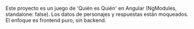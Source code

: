 <!-- Use this file to provide workspace-specific custom instructions to Copilot. For more details, visit https://code.visualstudio.com/docs/copilot/copilot-customization#_use-a-githubcopilotinstructionsmd-file -->

Este proyecto es un juego de 'Quién es Quién' en Angular (NgModules, standalone: false). Los datos de personajes y respuestas están moqueados. El enfoque es frontend puro, sin backend.
